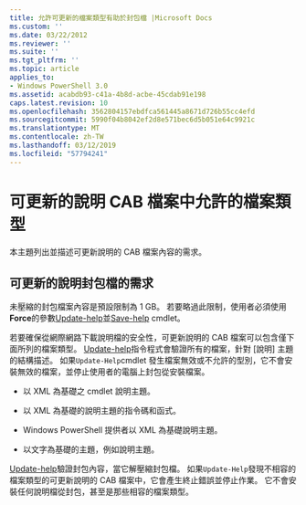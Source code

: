 ```yaml
---
title: 允許可更新的檔案類型有助於封包檔 |Microsoft Docs
ms.custom: ''
ms.date: 03/22/2012
ms.reviewer: ''
ms.suite: ''
ms.tgt_pltfrm: ''
ms.topic: article
applies_to:
- Windows PowerShell 3.0
ms.assetid: acabdb93-c41a-4b8d-acbe-45cdab91e198
caps.latest.revision: 10
ms.openlocfilehash: 3562804157ebdfca561445a8671d726b55cc4efd
ms.sourcegitcommit: 5990f04b8042ef2d8e571bec6d5b051e64c9921c
ms.translationtype: MT
ms.contentlocale: zh-TW
ms.lasthandoff: 03/12/2019
ms.locfileid: "57794241"
---
```

# <a name="file-types-permitted-in-an-updatable-help-cab-file"></a>可更新的說明 CAB 檔案中允許的檔案類型

本主題列出並描述可更新說明的 CAB 檔案內容的需求。

## <a name="updatable-help-cab-file-requirements"></a>可更新的說明封包檔的需求

未壓縮的封包檔案內容是預設限制為 1 GB。 若要略過此限制，使用者必須使用**Force**的參數[Update-help](/powershell/module/Microsoft.PowerShell.Core/Update-Help)並[Save-help](/powershell/module/Microsoft.PowerShell.Core/Save-Help) cmdlet。

若要確保從網際網路下載說明檔的安全性，可更新說明的 CAB 檔案可以包含僅下面所列的檔案類型。 [Update-help](/powershell/module/Microsoft.PowerShell.Core/Update-Help)指令程式會驗證所有的檔案，針對 [說明] 主題的結構描述。 如果`Update-Help`cmdlet 發生檔案無效或不允許的型別，它不會安裝無效的檔案，並停止使用者的電腦上封包從安裝檔案。

- 以 XML 為基礎之 cmdlet 說明主題。

- 以 XML 為基礎的說明主題的指令碼和函式。

- Windows PowerShell 提供者以 XML 為基礎說明主題。

- 以文字為基礎的主題，例如說明主題。

[Update-help](/powershell/module/Microsoft.PowerShell.Core/Update-Help)驗證封包內容，當它解壓縮封包檔。 如果`Update-Help`發現不相容的檔案類型的可更新說明的 CAB 檔案中，它會產生終止錯誤並停止作業。 它不會安裝任何說明檔從封包，甚至是那些相容的檔案類型。